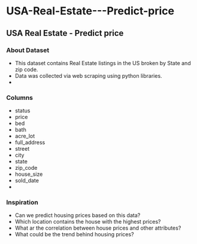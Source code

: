 # USA-Real-Estate---Predict-price
## USA Real Estate - Predict price 
### About Dataset
- This dataset contains Real Estate listings in the US broken by State and zip code.
-  Data was collected via web scraping using python libraries.
-  
###  Columns
- status
-  price
-   bed
-    bath 
-    acre_lot 
-    full_address 
-    street 
-    city 
-    state 
-    zip_code 
-    house_size 
-    sold_date 
-    
### Inspiration 
- Can we predict housing prices based on this data?
-  Which location contains the house with the highest prices?
-   What ar the correlation between house prices and other attributes? 
-   What could be the trend behind housing prices?
